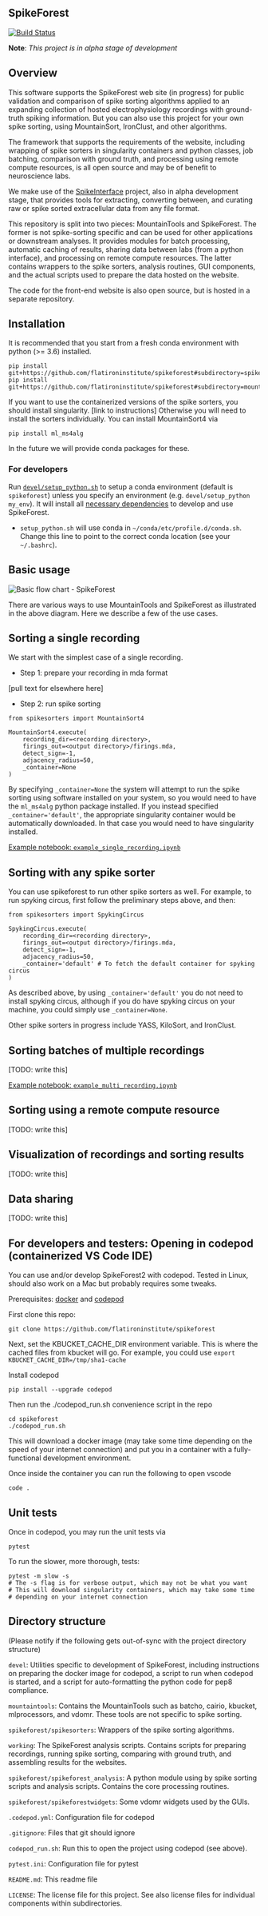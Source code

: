 ## SpikeForest
[![Build Status](https://travis-ci.org/flatironinstitute/spikeforest.svg?branch=master)](https://travis-ci.org/flatironinstitute/spikeforest)

**Note**: *This project is in alpha stage of development*

## Overview

This software supports the SpikeForest web site (in progress) for public validation and comparison of spike sorting algorithms applied to an expanding collection of hosted  electrophysiology recordings with ground-truth spiking information. But you can also use this project for your own spike sorting, using MountainSort, IronClust, and other algorithms. 

The framework that supports the requirements of the website, including wrapping of spike sorters in singularity containers and python classes, job batching, comparison with ground truth, and processing using remote compute resources, is all open source and may be of benefit to neuroscience labs.

We make use of the [SpikeInterface](https://github.com/SpikeInterface/) project, also in alpha development stage, that provides tools for extracting, converting between, and curating raw or spike sorted extracellular data from any file format.

This repository is split into two pieces: MountainTools and SpikeForest. The former is not spike-sorting specific and can be used for other applications or downstream analyses. It provides modules for batch processing, automatic caching of results, sharing data between labs (from a python interface), and processing on remote compute resources. The latter contains wrappers to the spike sorters, analysis routines, GUI components, and the actual scripts used to prepare the data hosted on the website.

The code for the front-end website is also open source, but is hosted in a separate repository.

## Installation

It is recommended that you start from a fresh conda environment with python (>= 3.6) installed.

```
pip install git+https://github.com/flatironinstitute/spikeforest#subdirectory=spikeforest
pip install git+https://github.com/flatironinstitute/spikeforest#subdirectory=mountaintools
```

If you want to use the containerized versions of the spike sorters, you should install singularity. [link to instructions] Otherwise you will need to install the sorters individually. You can install MountainSort4 via

```
pip install ml_ms4alg
```

In the future we will provide conda packages for these.

### For developers
Run [`devel/setup_python.sh`](https://github.com/flatironinstitute/spikeforest/blob/master/devel/setup_python.sh) to setup a conda environment (default is `spikeforest`) unless you specify an environment (e.g. `devel/setup_python my_env`). It will install all [necessary dependencies](https://github.com/flatironinstitute/spikeforest/blob/master/devel/requirements.txt) to develop and use SpikeForest.

* `setup_python.sh` will use conda in `~/conda/etc/profile.d/conda.sh`. Change this line to point to the correct conda location (see your `~/.bashrc`).


## Basic usage

![Basic flow chart - SpikeForest](docs/basic_flow_chart_spikeforest.jpg?raw=true "Basic flow chart - SpikeForest")

There are various ways to use MountainTools and SpikeForest as illustrated in the above diagram. Here we describe a few of the use cases.

## Sorting a single recording

We start with the simplest case of a single recording.

* Step 1: prepare your recording in mda format

[pull text for elsewhere here]

* Step 2: run spike sorting

```
from spikesorters import MountainSort4

MountainSort4.execute(
    recording_dir=<recording directory>,
    firings_out=<output directory>/firings.mda,
    detect_sign=-1,
    adjacency_radius=50,
    _container=None
)
```

By specifying `_container=None` the system will attempt to run the spike sorting using software installed on your system, so you would need to have the `ml_ms4alg` python package installed. If you instead specified `_container='default'`, the appropriate singularity container would be automatically downloaded. In that case you would need to have singularity installed.

[Example notebook: `example_single_recording.ipynb`](https://github.com/flatironinstitute/spikeforest/blob/master/docs/example_notebooks/example_single_recording.ipynb)

## Sorting with any spike sorter

You can use spikeforest to run other spike sorters as well. For example, to run spyking circus, first follow the preliminary steps above, and then:

```
from spikesorters import SpykingCircus

SpykingCircus.execute(
    recording_dir=<recording directory>,
    firings_out=<output directory>/firings.mda,
    detect_sign=-1,
    adjacency_radius=50,
    _container='default' # To fetch the default container for spyking circus
)
```

As described above, by using `_container='default'` you do not need to install spyking circus, although if you do have spyking circus on your machine, you could simply use `_container=None`.

Other spike sorters in progress include YASS, KiloSort, and IronClust.

## Sorting batches of multiple recordings

[TODO: write this]

[Example notebook: `example_multi_recording.ipynb`](https://github.com/flatironinstitute/spikeforest/blob/master/docs/example_notebooks/example_multi_recording.ipynb)

## Sorting using a remote compute resource

[TODO: write this]

## Visualization of recordings and sorting results

[TODO: write this]

## Data sharing

[TODO: write this]

## For developers and testers: Opening in codepod (containerized VS Code IDE)

You can use and/or develop SpikeForest2 with codepod. Tested in Linux, should also work on a Mac but probably requires some tweaks.

Prerequisites: [docker](https://docs.docker.com/) and [codepod](https://github.com/magland/codepod)

First clone this repo:

```
git clone https://github.com/flatironinstitute/spikeforest
```

Next, set the KBUCKET_CACHE_DIR environment variable. This is where the cached files from kbucket will go. For example, you could use `export KBUCKET_CACHE_DIR=/tmp/sha1-cache`

Install codepod
```
pip install --upgrade codepod
```

Then run the ./codepod_run.sh convenience script in the repo

```
cd spikeforest
./codepod_run.sh
```

This will download a docker image (may take some time depending on the speed of your internet connection) and put you in a container with a fully-functional development environment.

Once inside the container you can run the following to open vscode
```
code .
```

## Unit tests

Once in codepod, you may run the unit tests via

```
pytest
```

To run the slower, more thorough, tests:
```
pytest -m slow -s
# The -s flag is for verbose output, which may not be what you want
# This will download singularity containers, which may take some time
# depending on your internet connection
```

## Directory structure

(Please notify if the following gets out-of-sync with the project directory structure)

`devel`: Utilities specific to development of SpikeForest, including instructions on preparing the docker image for codepod, a script to run when codepod is started, and a script for auto-formatting the python code for pep8 compliance.

`mountaintools`: Contains the MountainTools such as batcho, cairio, kbucket, mlprocessors, and vdomr. These tools are not specific to spike sorting.

`spikeforest/spikesorters`: Wrappers of the spike sorting algorithms.

`working`: The SpikeForest analysis scripts. Contains scripts for preparing recordings, running spike sorting, comparing with ground truth, and assembling results for the websites.

`spikeforest/spikeforest_analysis`: A python module using by spike sorting scripts and analysis scripts. Contains the core processing routines.

`spikeforest/spikeforestwidgets`: Some vdomr widgets used by the GUIs.

`.codepod.yml`: Configuration file for codepod

`.gitignore`: Files that git should ignore

`codepod_run.sh`: Run this to open the project using codepod (see above).

`pytest.ini`: Configuration file for pytest

`README.md`: This readme file

`LICENSE`: The license file for this project. See also license files for individual components within subdirectories.



